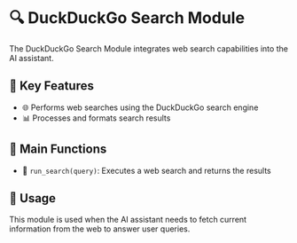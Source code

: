 # 🔍 DuckDuckGo Search Module

The DuckDuckGo Search Module integrates web search capabilities into the AI assistant.

## 🌟 Key Features

- 🌐 Performs web searches using the DuckDuckGo search engine
- 📊 Processes and formats search results

## 🔧 Main Functions

- 🔎 `run_search(query)`: Executes a web search and returns the results

## 🚀 Usage

This module is used when the AI assistant needs to fetch current information from the web to answer user queries.
